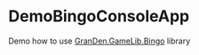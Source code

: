 # DemoBingoConsoleApp

Demo how to use [GranDen.GameLib.Bingo](https://www.nuget.org/packages/GranDen.GameLib.Bingo/) library
